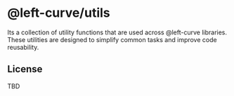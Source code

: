 # @left-curve/utils

Its a collection of utility functions that are used across @left-curve libraries. These utilities are designed to simplify common tasks and improve code reusability.

## License

TBD

